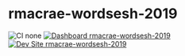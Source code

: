 # rmacrae-wordsesh-2019

![CI none](https://img.shields.io/badge/ci-none-orange.svg)
[![Dashboard rmacrae-wordsesh-2019](https://img.shields.io/badge/dashboard-rmacrae_wordsesh_2019-yellow.svg)](https://dashboard.pantheon.io/sites/67b5d959-3aca-45b8-bacf-bca84c7e065c#dev/code)
[![Dev Site rmacrae-wordsesh-2019](https://img.shields.io/badge/site-rmacrae_wordsesh_2019-blue.svg)](http://dev-rmacrae-wordsesh-2019.pantheonsite.io/)